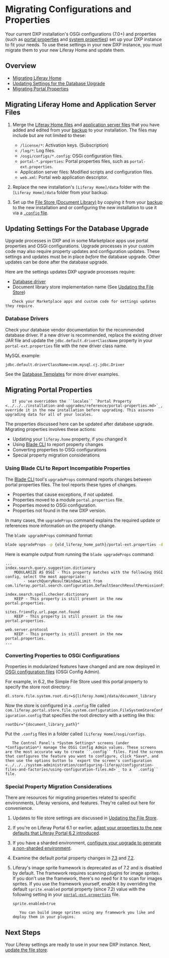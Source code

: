 # Migrating Configurations and Properties

Your current DXP installation's OSGi configurations (7.0+) and properties (such as [portal properties](../../reference/portal-properties.md) and [system properties](../../reference/system-properties.md)) set up your DXP instance to fit your needs. To use these settings in your new DXP instance, you must migrate them to your new Liferay Home and update them.

## Overview

* [Migrating Liferay Home](#migrating-liferay-home)
* [Updating Settings for the Database Upgrade](#updating-settings-used-by-the-database-upgrade)
* [Migrating Portal Properties](#migrating-portal-properties)

## Migrating Liferay Home and Application Server Files

1. Merge the [Liferay Home files](../../maintaining-a-liferay-dxp-installation/backing-up.md#liferay-home) and [application server files](../../maintaining-a-liferay-dxp-installation/backing-up.md#application-server) that you have added and edited from your [backup](../../maintaining-a-liferay-dxp-installation/backing-up.md) to your installation. The files may include but are not limited to these:

    * `/license/*`: Activation keys. (Subscription)
    * `/log/*`: Log files.
    * `/osgi/configs/*.config`: OSGi configuration files.
    * `portal-*.properties`: Portal properties files, such as `portal-ext.properties`.
    * Application server files: Modified scripts and configuration files.
    * `web.xml`: Portal web application descriptor.

1. Replace the new installation's `[Liferay Home]/data` folder with the `[Liferay Home]/data` folder from your backup.

1. Set up the [File Store (Document Library)](../../../system-administration/file-storage/configuring-file-storage.md) by copying it from your [backup](../../maintaining-a-liferay-dxp-installation/backing-up.md) to the new installation and or configuring the new installation to use it via a [`.config` file](../../../system-administration/configuring-liferay/configuration-files-and-factories/using-configuration-files.md#creating-configuration-files).

## Updating Settings For the Database Upgrade

Upgrade processes in DXP and in some Marketplace apps use portal properties and OSGi configurations. Upgrade processes in your custom code may also require property updates and configuration updates. These settings and updates must be in place _before_ the database upgrade. Other updates can be done after the database upgrade.

Here are the settings updates DXP upgrade processes require:

* [Database driver](#database-drivers)
* Document library store implementation name (See [Updating the File Store](./updating-the-file-store.md#updating-the-store-implementation-class-name))

```important::
   Check your Marketplace apps and custom code for settings updates they require.
```

### Database Drivers

Check your database vendor documentation for the recommended database driver. If a new driver is recommended, replace the existing driver JAR file and update the `jdbc.default.driverClassName` property in your `portal-ext.properties` file with the new driver class name.

MySQL example:

```properties
jdbc.default.driverClassName=com.mysql.cj.jdbc.Driver
```

See the [Database Templates](../../reference/database-templates.md) for more driver examples.

## Migrating Portal Properties

```important::
   If you've overridden the ``locales`` `Portal Property <../../../installation-and-upgrades/reference/portal-properties.md>`_, override it in the new installation before upgrading. This assures upgrading data for all of your locales.
```

The properties discussed here can be updated after database upgrade. Migrating properties involves these actions:

* Updating your `liferay.home` property, if you changed it
* Using [Blade CLI](../../../developing-applications/tooling/blade-cli/installing-and-updating-blade-cli.md) to report property changes
* Converting properties to OSGi configurations
* Special property migration considerations

### Using Blade CLI to Report Incompatible Properties

The [Blade CLI](../../../developing-applications/tooling/blade-cli/installing-and-updating-blade-cli.md) tool's `upgradeProps` command reports changes between portal properties files. The tool reports these types of changes.

* Properties that cause exceptions, if not updated.
* Properties moved to a module `portal.properties` file.
* Properties moved to OSGi configuration.
* Properties not found in the new DXP version.

In many cases, the `upgradeProps` command explains the required update or references more information on the property change.

The `blade upgradeProps` command format:

```bash
blade upgradeProps -p {old_liferay_home_path}/portal-ext.properties -d {new_liferay_home_path}
```

Here is example output from running the `blade upgradeProps` command:

```
...
index.search.query.suggestion.dictionary
	MODULARIZE AS OSGI - This property matches with the following OSGI config, select the most appropriate:
		- searchQueryResultWindowLimit from com.liferay.portal.search.configuration.DefaultSearchResultPermissionFilterConfiguration

index.search.spell.checker.dictionary
	KEEP - This property is still present in the new portal.properties.

sites.friendly.url.page.not.found
	KEEP - This property is still present in the new portal.properties.

web.server.protocol
	KEEP - This property is still present in the new portal.properties.
...
```

### Converting Properties to OSGi Configurations

Properties in modularized features have changed and are now deployed in [OSGi configuration files](../../../system-administration/configuring-liferay/configuration-files-and-factories/using-configuration-files.md) (OSGi Config Admin).

For example, in 6.2, the Simple File Store used this portal property to specify the store root directory:

```properties
dl.store.file.system.root.dir=${liferay.home}/data/document_library
```

Now the store is configured in a `.config` file called `com.liferay.portal.store.file.system.configuration.FileSystemStoreConfiguration.config` that specifies the root directory with a setting like this:

```properties
rootDir="{document_library_path}"
```

Put the `.config` files in a folder called `[Liferay Home]/osgi/configs`.

```tip::
   The Control Panel's *System Settings* screens (under *Configuration*) manage the OSGi Config Admin values. These screens are the most accurate way to create ``.config`` files. Find the screen that configures the feature you want to configure, click *Save*, and then use the options button to `export the screen's configuration <../../../system-administration/configuring-liferay/configuration-files-and-factories/using-configuration-files.md>`_ to a ``.config`` file.
```

### Special Property Migration Considerations

There are resources for migrating properties related to specific environments, Liferay versions, and features. They're called out here for convenience.

1. Updates to file store settings are discussed in [Updating the File Store](./updating-the-file-store.md).

1. If you're on Liferay Portal 6.1 or earlier, [adapt your properties to the new defaults that Liferay Portal 6.2 introduced](https://help.liferay.com/hc/en-us/articles/360017903232-Upgrading-Liferay#review-the-liferay-62-properties-defaults).

1. If you have a sharded environment, [configure your upgrade to generate a non-sharded environment](../other-upgrade-scenarios/upgrading-a-sharded-environment.md).

1. Examine the default portal property changes in [7.3](../reference/default-setting-changes-in-7-3.md) and [7.2](../reference/default-setting-changes-in-7-2.md).

1. Liferay's image sprite framework is deprecated as of 7.2 and is disabled by default. The framework requires scanning plugins for image sprites. If you don't use the framework, there's no need for it to scan for images sprites. If you use the framework yourself, enable it by overriding the default `sprite.enabled` portal property (since 7.2) value with the following setting in your [`portal-ext.properties`](../../reference/portal-properties.md) file.

    ```properties
    sprite.enabled=true
    ```

   ```note::
      You can build image sprites using any framework you like and deploy them in your plugins.
   ```

## Next Steps

Your Liferay settings are ready to use in your new DXP instance. Next, [update the file store](./updating-the-file-store.md).
